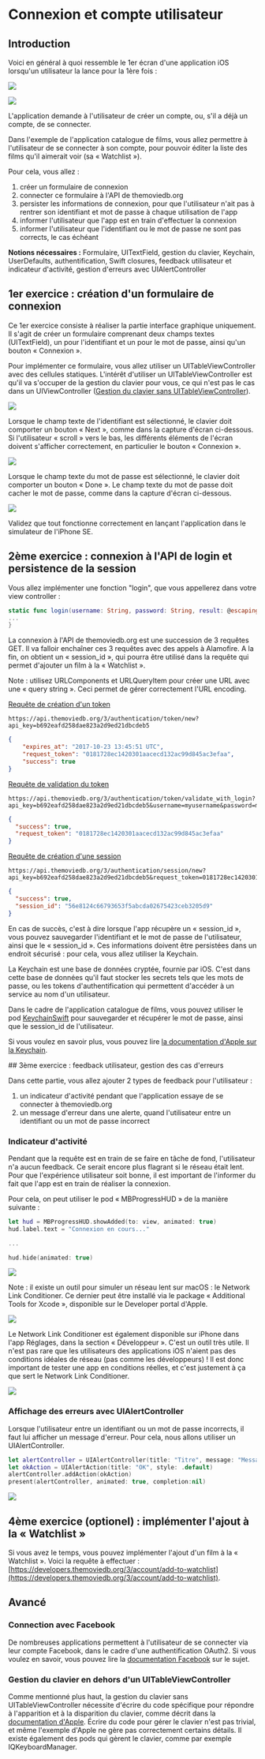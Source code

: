 # Connexion et compte utilisateur

## Introduction

Voici en général à quoi ressemble le 1er écran d'une application iOS lorsqu'un utilisateur la lance pour la 1ère fois :

![](/assets/login-spotify.png)

![](/assets/login-blablacar.png)

L'application demande à l'utilisateur de créer un compte, ou, s'il a déjà un compte, de se connecter.

Dans l'exemple de l'application catalogue de films, vous allez permettre à l'utilisateur de se connecter à son compte, pour pouvoir éditer la liste des films qu'il aimerait voir (sa « Watchlist »).

Pour cela, vous allez :
1. créer un formulaire de connexion
2. connecter ce formulaire à l'API de themoviedb.org
3. persister les informations de connexion, pour que l'utilisateur n'ait pas à rentrer son identifiant et mot de passe à chaque utilisation de l'app
4. informer l'utilisateur que l'app est en train d'effectuer la connexion
5. informer l'utilisateur que l'identifiant ou le mot de passe ne sont pas corrects, le cas échéant

**Notions nécessaires :** Formulaire, UITextField, gestion du clavier, Keychain, UserDefaults, authentification, Swift closures, feedback utilisateur et indicateur d'activité, gestion d'erreurs avec UIAlertController

## 1er exercice : création d'un formulaire de connexion

Ce 1er exercice consiste à réaliser la partie interface graphique uniquement. 
Il s'agit de créer un formulaire comprenant deux champs textes (UITextField), un pour l'identifiant et un pour le mot de passe, ainsi qu'un bouton « Connexion ». 

Pour implémenter ce formulaire, vous allez utiliser un UITableViewController avec des cellules statiques.
L'intérêt d'utiliser un UITableViewController est qu'il va s'occuper de la gestion du clavier pour vous, ce qui n'est pas le cas dans un UIViewController ([Gestion du clavier sans UITableViewController](https://developer.apple.com/library/content/documentation/StringsTextFonts/Conceptual/TextAndWebiPhoneOS/KeyboardManagement/KeyboardManagement.html)).

![](/assets/login.png)

Lorsque le champ texte de l'identifiant est sélectionné, le clavier doit comporter un bouton « Next », comme dans la capture d'écran ci-dessous.
Si l'utilisateur « scroll » vers le bas, les différents éléments de l'écran doivent s'afficher correctement, en particulier le bouton « Connexion ».

![](/assets/login-next.png)

Lorsque le champ texte du mot de passe est sélectionné, le clavier doit comporter un bouton « Done ».
Le champ texte du mot de passe doit cacher le mot de passe, comme dans la capture d'écran ci-dessous.

![](/assets/login-done.png)

Validez que tout fonctionne correctement en lançant l'application dans le simulateur de l'iPhone SE.

## 2ème exercice : connexion à l'API de login et persistence de la session

Vous allez implémenter une fonction "login", que vous appellerez dans votre view controller :

```swift
static func login(username: String, password: String, result: @escaping (Error?) -> Void) {
...
}
```

La connexion à l'API de themoviedb.org est une succession de 3 requêtes GET. Il va falloir enchaîner ces 3 requêtes avec des appels à Alamofire.
A la fin, on obtient un « session_id », qui pourra être utilisé dans la requête qui permet d'ajouter un film à la « Watchlist ».

Note : utilisez URLComponents et URLQueryItem pour créer une URL avec une « query string ». Ceci permet de gérer correctement l'URL encoding.

[Requête de création d'un token](https://developers.themoviedb.org/3/authentication/create-request-token)

```
https://api.themoviedb.org/3/authentication/token/new?api_key=b692eafd258dae823a2d9ed21dbcdeb5
```

```json
{
    "expires_at": "2017-10-23 13:45:51 UTC",
    "request_token": "0181728ec1420301aacecd132ac99d845ac3efaa",
    "success": true
}
```

[Requête de validation du token](https://developers.themoviedb.org/3/authentication/validate-request-token)

```
https://api.themoviedb.org/3/authentication/token/validate_with_login?api_key=b692eafd258dae823a2d9ed21dbcdeb5&username=myusername&password=mypassword&request_token=0181728ec1420301aacecd132ac99d845ac3efaa
```

```json
{
  "success": true,
  "request_token": "0181728ec1420301aacecd132ac99d845ac3efaa"
}
```

[Requête de création d'une session](https://developers.themoviedb.org/3/authentication/create-session)

```
https://api.themoviedb.org/3/authentication/session/new?api_key=b692eafd258dae823a2d9ed21dbcdeb5&request_token=0181728ec1420301aacecd132ac99d845ac3efaa
```

```json
{
  "success": true,
  "session_id": "56e8124c66793653f5abcda02675423ceb3205d9"
}
```

En cas de succès, c'est à dire lorsque l'app récupère un « session_id », vous pouvez sauvegarder l'identifiant et le mot de passe de l'utilisateur, ainsi que le « session_id ».
Ces informations doivent être persistées dans un endroit sécurisé : pour cela, vous allez utiliser la Keychain.

La Keychain est une base de données cryptée, fournie par iOS.
C'est dans cette base de données qu'il faut stocker les secrets tels que les mots de passe, ou les tokens d'authentification qui permettent d'accéder à un service au nom d'un utilisateur.

Dans le cadre de l'application catalogue de films, vous pouvez utiliser le pod [KeychainSwift](https://cocoapods.org/pods/KeychainSwift) pour sauvegarder et récupérer le mot de passe, ainsi que le session_id de l'utilisateur.

Si vous voulez en savoir plus, vous pouvez lire [la documentation d'Apple sur la Keychain](https://developer.apple.com/library/content/documentation/Security/Conceptual/keychainServConcepts/02concepts/concepts.html).

## 3ème exercice : feedback utilisateur, gestion des cas d'erreurs

Dans cette partie, vous allez ajouter 2 types de feedback pour l'utilisateur :
1. un indicateur d'activité pendant que l'application essaye de se connecter à themoviedb.org
2. un message d'erreur dans une alerte, quand l'utilisateur entre un identifiant ou un mot de passe incorrect

### Indicateur d'activité

Pendant que la requête est en train de se faire en tâche de fond, l'utilisateur n'a aucun feedback. Ce serait encore plus flagrant si le réseau était lent.
Pour que l'expérience utilisateur soit bonne, il est important de l'informer du fait que l'app est en train de réaliser la connexion.

Pour cela, on peut utiliser le pod « MBProgressHUD » de la manière suivante :

```swift
let hud = MBProgressHUD.showAdded(to: view, animated: true)
hud.label.text = "Connexion en cours..."

...

hud.hide(animated: true)
```

![](/assets/progress.png)


Note : il existe un outil pour simuler un réseau lent sur macOS : le Network Link Conditioner.
Ce dernier peut être installé via le package « Additional Tools for Xcode », disponible sur le Developer portal d'Apple. 

![](/assets/network-link-conditioner.png)

Le Network Link Conditioner est également disponible sur iPhone dans l'app Réglages, dans la section « Développeur ».
C'est un outil très utile. Il n'est pas rare que les utilisateurs des applications iOS n'aient pas des conditions idéales de réseau (pas comme les développeurs) !
Il est donc important de tester une app en conditions réelles, et c'est justement à ça que sert le Network Link Conditioner.

![](/assets/network-link-conditioner-iphone.png)

### Affichage des erreurs avec UIAlertController

Lorsque l'utilisateur entre un identifiant ou un mot de passe incorrects, il faut lui afficher un message d'erreur.
Pour cela, nous allons utiliser un UIAlertController.

```swift
let alertController = UIAlertController(title: "Titre", message: "Message", preferredStyle: .alert)
let okAction = UIAlertAction(title: "OK", style: .default)
alertController.addAction(okAction)
present(alertController, animated: true, completion:nil)

```

![](/assets/alertcontroller.png)

## 4ème exercice (optionel) : implémenter l'ajout à la « Watchlist »

Si vous avez le temps, vous pouvez implémenter l'ajout d'un film à la « Watchlist ». Voici la requête à effectuer : [https://developers.themoviedb.org/3/account/add-to-watchlist](https://developers.themoviedb.org/3/account/add-to-watchlist).

## Avancé

### Connection avec Facebook

De nombreuses applications permettent à l'utilisateur de se connecter via leur compte Facebook, dans le cadre d'une authentification OAuth2.
Si vous voulez en savoir, vous pouvez lire la [documentation Facebook](https://developers.facebook.com/docs/facebook-login/ios) sur le sujet.

### Gestion du clavier en dehors d'un UITableViewController

Comme mentionné plus haut, la gestion du clavier sans UITableViewController nécessite d'écrire du code spécifique pour répondre à l'apparition et à la disparition du clavier, comme décrit dans la [documentation d'Apple](https://developer.apple.com/library/content/documentation/StringsTextFonts/Conceptual/TextAndWebiPhoneOS/KeyboardManagement/KeyboardManagement.html).
Écrire du code pour gérer le clavier n'est pas trivial, et même l'exemple d'Apple ne gère pas correctement certains détails. Il existe également des pods qui gèrent le clavier, comme par exemple IQKeyboardManager.
